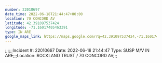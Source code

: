 ```yaml
---
number: 22010697
date_time: 2022-06-18T21:44:47+00:00
location: 70 CONCORD AV
latitude: 42.391097537424
longitude: -71.16017405463391
type: IN ARE
google_maps_link: https://maps.google.com/?q=42.391097537424,-71.16017405463391
---
```


;;;;;;Incident #: 22010697  Date: 2022-06-18 21:44:47   Type: SUSP M/V IN ARE;;;Location: ROCKLAND TRUST / 70 CONCORD AV;;;
